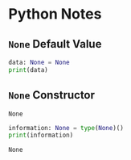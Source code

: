 # Python Notes

## `None` Default Value

~~~python
data: None = None
print(data)

~~~

## `None` Constructor

~~~text
None
~~~

~~~python
information: None = type(None)()
print(information)

~~~

~~~text
None
~~~

